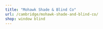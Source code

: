 ```yaml
---
title: "Mohawk Shade & Blind Co"
url: /cambridge/mohawk-shade-and-blind-co/
shop: window blind
---
```

